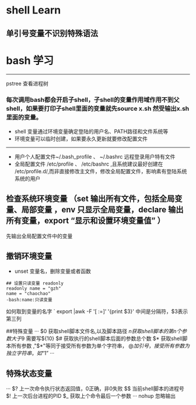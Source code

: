 # shell Learn

## 单引号变量不识别特殊语法
# bash 学习
*** 
pstree 查看进程树
### 每次调用bash都会开启子shell，子shell的变量作用域作用不到父shell，如果要打印子shell里面的变量就先source x.sh 然受输出x.sh里面的变量。

- shell 变量通过环境变量确定登陆的用户名、PATH路径和文件系统等
- 环境变量可以临时创建，如果要永久更新就要修改配置文件

***
- 用户个人配置文件~/.bash_profile 、 ~/.bashrc 远程登录用户特有文件
- 全局配置文件 /etc/profile 、 /etc/bashrc ,且系统建议最好创建在 /etc/profile.d/,而非直接修改主文件，修改全局配置文件，影响素有登陆系统系统的用户

## 检查系统环境变量 （set **输出所有文件，包括全局变量、局部变量** ，env **只显示全局变量**，declare **输出所有变量**，export “显示和设置环境变量值” ）

先输出全局配置文件中的变量

## 撤销环境变量 
- unset 变量名，删除变量或者函数

```
## 设置只读变量 readonly 
readonly name = "gzh"
name = "chaochao"
-bash:name:只读变量
```
如何取到变量的名字 
`  export |awk -F '[ :=]' '{print $3}' 中间是分隔符，$3表示第三列

##特殊变量
···
$0  获取shell脚本文件名,以及脚本路径
$n  获取shell脚本的第n个参数 大于$9 需要写${10}
$#  获取执行的shell脚本后面的参数总个数
$*  获取shell脚本所有参数 ,"$*"等同于接受所有参数为单个字符串，
$@  加引号，接受所有参数为独立字符串，如 “$1”
···

## 特殊状态变量
···
$? 上一次命令执行状态返回值，0正确，非0失败
$$ 当前shell脚本的进程号
$! 上一次后台进程的PID
$_ 获取上个命令最后一个参数
···
nohup 忽略输出
